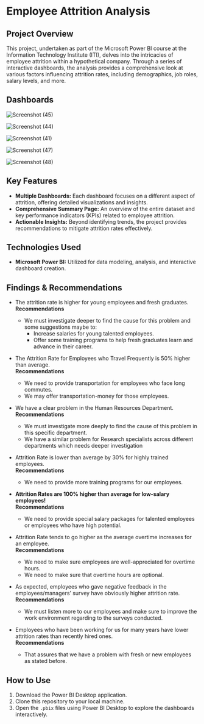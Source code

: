 # Employee Attrition Analysis

## Project Overview
This project, undertaken as part of the Microsoft Power BI course at the Information Technology Institute (ITI), delves into the intricacies of employee attrition within a hypothetical company. Through a series of interactive dashboards, the analysis provides a comprehensive look at various factors influencing attrition rates, including demographics, job roles, salary levels, and more.

## Dashboards
![Screenshot (45)](https://github.com/al-ghaly/Attrition-Analysis-PowerBI-Dashboard/assets/61648960/4a64f2d3-a8cc-4479-8a8a-0a9154e90ed7)

![Screenshot (44)](https://github.com/al-ghaly/Attrition-Analysis-PowerBI-Dashboard/assets/61648960/0e4c1ee0-9b3b-4284-bb05-25bd23498456)


![Screenshot (41)](https://github.com/al-ghaly/Attrition-Analysis-PowerBI-Dashboard/assets/61648960/518d5493-284d-4ee8-b0fc-3dd35c07ef6a)

![Screenshot (47)](https://github.com/al-ghaly/Attrition-Analysis-PowerBI-Dashboard/assets/61648960/50990fd6-9a6d-4d00-b76b-2e251898d158)

![Screenshot (48)](https://github.com/al-ghaly/Attrition-Analysis-PowerBI-Dashboard/assets/61648960/91e9b46c-6a7d-4917-bda9-74543b382425)


## Key Features
- **Multiple Dashboards:** Each dashboard focuses on a different aspect of attrition, offering detailed visualizations and insights.
- **Comprehensive Summary Page:** An overview of the entire dataset and key performance indicators (KPIs) related to employee attrition.
- **Actionable Insights:** Beyond identifying trends, the project provides recommendations to mitigate attrition rates effectively.

## Technologies Used
- **Microsoft Power BI:** Utilized for data modeling, analysis, and interactive dashboard creation.


## Findings & Recommendations
- The attrition rate is higher for young employees and fresh graduates.<br>
**Recommendations**
  - We must investigate deeper to find the cause for this problem and some suggestions maybe to:
    - Increase salaries for young talented employees.
    - Offer some training programs to help fresh graduates learn and advance in their career.

- The Attrition Rate for Employees who Travel Frequently is 50% higher than average.<br>
**Recommendations**
  - We need to provide transportation for employees who face long commutes.
  - We may offer transportation-money for those employees.

- We have a clear problem in the Human Resources Department.<br>
**Recommendations**
  - We must investigate more deeply to find the cause of this problem in this specific department.
  - We have a similar problem for Research specialists across different departments which needs deeper investigation

- Attrition Rate is lower than average by 30% for highly trained employees.<br>
**Recommendations**
  - We need to provide more training programs for our employees.

- **Attrition Rates are 100% higher than average for low-salary employees!**<br>
**Recommendations**
  - We need to provide special salary packages for talented employees or employees who have high potential.

-  Attrition Rate tends to go higher as the average overtime increases for an employee.<br>
**Recommendations**
   -  We need to make sure employees are well-appreciated for overtime hours.
   -  We need to make sure that overtime hours are optional.

-  As expected, employees who gave negative feedback in the employees/managers’ survey have obviously higher attrition rate.<br>
**Recommendations**
   -  We must listen more to our employees and make sure to improve the work environment regarding to the surveys conducted.

-  Employees who have been working for us for many years have lower attrition rates than recently hired ones.<br>
**Recommendations**
   -  That assures that we have a problem with fresh or new employees as stated before.

## How to Use
1. Download the Power BI Desktop application.
2. Clone this repository to your local machine.
3. Open the `.pbix` files using Power BI Desktop to explore the dashboards interactively.

